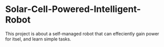 # Solar-Cell-Powered-Intelligent-Robot

This project is about a self-managed robot that can effeciently gain power for itsel, and learn simple tasks.
